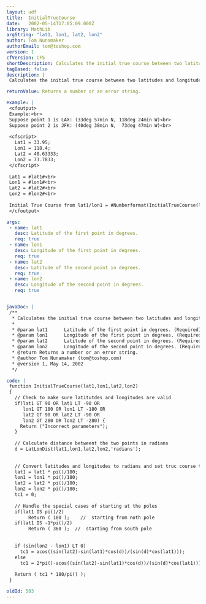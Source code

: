 ```yaml
---
layout: udf
title:  InitialTrueCourse
date:   2002-05-14T17:05:09.000Z
library: MathLib
argString: "lat1, lon1, lat2, lon2"
author: Tom Nunamaker
authorEmail: tom@toshop.com
version: 1
cfVersion: CF5
shortDescription: Calculates the initial true course between two latitudes and longitudes.
tagBased: false
description: |
 Calculates the initial true course between two latitudes and longitudes.

returnValue: Returns a number or an error string.

example: |
 <cfoutput>
 Example:<br>
 Suppose point 1 is LAX: (33deg 57min N, 118deg 24min W)<br>
 Suppose point 2 is JFK: (40deg 38min N,  73deg 47min W)<br>
 
 <cfscript>
   Lat1 = 33.95;
   Lon1 = 118.4;
   Lat2 = 40.63333;
   Lon2 = 73.7833;
 </cfscript>
 
 Lat1 = #lat1#<br>
 Lon1 = #lon1#<br>
 Lat2 = #lat2#<br>
 Lon2 = #lon2#<br>
 
 Initial True Course from lat1/lon1 = #Numberformat(InitialTrueCourse(lat1,lon1,lat2,lon2),'0.00')# Degrees True Course
 </cfoutput>

args:
 - name: lat1
   desc: Latitude of the first point in degrees.
   req: true
 - name: lon1
   desc: Longitude of the first point in degrees.
   req: true
 - name: lat2
   desc: Latitude of the second point in degrees.
   req: true
 - name: lon2
   desc: Longitude of the second point in degrees.
   req: true


javaDoc: |
 /**
  * Calculates the initial true course between two latitudes and longitudes.
  * 
  * @param lat1      Latitude of the first point in degrees. (Required)
  * @param lon1      Longitude of the first point in degrees. (Required)
  * @param lat2      Latitude of the second point in degrees. (Required)
  * @param lon2      Longitude of the second point in degrees. (Required)
  * @return Returns a number or an error string. 
  * @author Tom Nunamaker (tom@toshop.com) 
  * @version 1, May 14, 2002 
  */

code: |
 function InitialTrueCourse(lat1,lon1,lat2,lon2)
 {
   // Check to make sure latitutdes and longitudes are valid
   if(lat1 GT 90 OR lat1 LT -90 OR
      lon1 GT 180 OR lon1 LT -180 OR
      lat2 GT 90 OR lat2 LT -90 OR
      lon2 GT 280 OR lon2 LT -280) {
     Return ("Incorrect parameters");
   }
      
   // Calculate distance betweent the two points in radians
   d = LatLonDist(lat1,lon1,lat2,lon2,'radians');
 
 
   // Convert latitudes and longitudes to radians and set truc course to zero
   lat1 = lat1 * pi()/180;
   lon1 = lon1 * pi()/180;
   lat2 = lat2 * pi()/180;
   lon2 = lon2 * pi()/180;
   tc1 = 0;  
   
   // Handle the special cases of starting at the poles 
   if(lat1 IS pi()/2)
        Return ( 180 );    //  starting from noth pole
   if(lat1 IS -1*pi()/2)
        Return ( 360 );  //  starting from south pole
 
   
   if (sin(lon2 - lon1) LT 0)
     tc1 = acos((sin(lat2)-sin(lat1)*cos(d))/(sin(d)*cos(lat1)));
   else
     tc1 = 2*pi()-acos((sin(lat2)-sin(lat1)*cos(d))/(sin(d)*cos(lat1)));  
 
   Return ( tc1 * 180/pi() );
 }

oldId: 503
---
```


